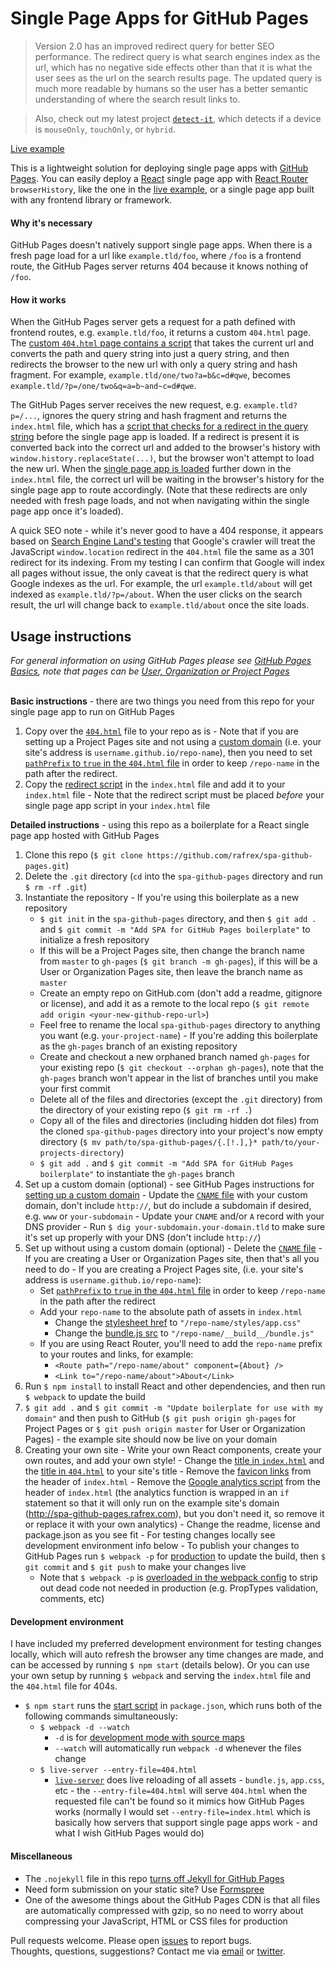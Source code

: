 # Single Page Apps for GitHub Pages

> Version 2.0 has an improved redirect query for better SEO performance. The redirect query is what search engines index as the url, which has no negative side effects other than that it is what the user sees as the url on the search results page. The updated query is much more readable by humans so the user has a better semantic understanding of where the search result links to.  

> Also, check out my latest project [`detect-it`](https://github.com/rafrex/detect-it), which detects if a device is `mouseOnly`, `touchOnly`, or `hybrid`.

[Live example][liveExample]  

This is a lightweight solution for deploying single page apps with [GitHub Pages][ghPagesOverview]. You can easily deploy a [React][react] single page app with [React Router][reactRouter] `browserHistory`, like the one in the [live example][liveExample], or a single page app built with any frontend library or framework.

#### Why it's necessary
GitHub Pages doesn't natively support single page apps. When there is a fresh page load for a url like `example.tld/foo`, where `/foo` is a frontend route, the GitHub Pages server returns 404 because it knows nothing of `/foo`.

#### How it works
When the GitHub Pages server gets a request for a path defined with frontend routes, e.g. `example.tld/foo`, it returns a custom `404.html` page. The [custom `404.html` page contains a script][404html] that takes the current url and converts the path and query string into just a query string, and then redirects the browser to the new url with only a query string and hash fragment. For example, `example.tld/one/two?a=b&c=d#qwe`, becomes `example.tld/?p=/one/two&q=a=b~and~c=d#qwe`.

The GitHub Pages server receives the new request, e.g. `example.tld?p=/...`, ignores the query string and hash fragment and returns the `index.html` file, which has a [script that checks for a redirect in the query string][indexHtmlScript] before the single page app is loaded. If a redirect is present it is converted back into the correct url and added to the browser's history with `window.history.replaceState(...)`, but the browser won't attempt to load the new url. When the [single page app is loaded][indexHtmlSPA] further down in the `index.html` file, the correct url will be waiting in the browser's history for the single page app to route accordingly. (Note that these redirects are only needed with fresh page loads, and not when navigating within the single page app once it's loaded).

A quick SEO note - while it's never good to have a 404 response, it appears based on [Search Engine Land's testing][seoLand] that Google's crawler will treat the JavaScript `window.location` redirect in the `404.html` file the same as a 301 redirect for its indexing. From my testing I can confirm that Google will index all pages without issue, the only caveat is that the redirect query is what Google indexes as the url. For example, the url `example.tld/about` will get indexed as `example.tld/?p=/about`. When the user clicks on the search result, the url will change back to `example.tld/about` once the site loads.


## Usage instructions
*For general information on using GitHub Pages please see [GitHub Pages Basics][ghPagesBasics], note that pages can be [User, Organization or Project Pages][ghPagesTypes]*  
&nbsp;

**Basic instructions** - there are two things you need from this repo for your single page app to run on GitHub Pages
  1. Copy over the [`404.html`][404html] file to your repo as is
    - Note that if you are setting up a Project Pages site and not using a [custom domain][customDomain] (i.e. your site's address is `username.github.io/repo-name`), then you need to set [`pathPrefix` to `true` in the `404.html` file][pathPrefix] in order to keep `/repo-name` in the path after the redirect.
  2. Copy the [redirect script][indexHtmlScript] in the `index.html` file and add it to your `index.html` file
    - Note that the redirect script must be placed *before* your single page app script in your `index.html` file
&nbsp;

**Detailed instructions** - using this repo as a boilerplate for a React single page app hosted with GitHub Pages  
  1. Clone this repo (`$ git clone https://github.com/rafrex/spa-github-pages.git`)
  2. Delete the `.git` directory (`cd` into the `spa-github-pages` directory and run `$ rm -rf .git`)
  3. Instantiate the repository
    - If you're using this boilerplate as a new repository
      - `$ git init` in the `spa-github-pages` directory, and then `$ git add .` and `$ git commit -m "Add SPA for GitHub Pages boilerplate"` to initialize a fresh repository
      - If this will be a Project Pages site, then change the branch name from `master` to `gh-pages` (`$ git branch -m gh-pages`), if this will be a User or Organization Pages site, then leave the branch name as `master`
      - Create an empty repo on GitHub.com (don't add a readme, gitignore or license), and add it as a remote to the local repo (`$ git remote add origin <your-new-github-repo-url>`)
      - Feel free to rename the local `spa-github-pages` directory to anything you want (e.g. `your-project-name`)
    - If you're adding this boilerplate as the `gh-pages` branch of an existing repository
      - Create and checkout a new orphaned branch named `gh-pages` for your existing repo (`$ git checkout --orphan gh-pages`), note that the `gh-pages` branch won't appear in the list of branches until you make your first commit
      - Delete all of the files and directories (except the `.git` directory) from the directory of your existing repo (`$ git rm -rf .`)
      - Copy all of the files and directories (including hidden dot files) from the cloned `spa-github-pages` directory into your project's now empty directory (`$ mv path/to/spa-github-pages/{.[!.],}* path/to/your-projects-directory`)
      - `$ git add .` and `$ git commit -m "Add SPA for GitHub Pages boilerplate"` to instantiate the `gh-pages` branch
  4. Set up a custom domain (optional) - see GitHub Pages instructions for [setting up a custom domain][customDomain]
    - Update the [`CNAME` file][cnameFile] with your custom domain, don't include `http://`, but do include a subdomain if desired, e.g. `www` or `your-subdomain`
    - Update your `CNAME` and/or `A` record with your DNS provider
    - Run `$ dig your-subdomain.your-domain.tld` to make sure it's set up properly with your DNS (don't include `http://`)
  5. Set up without using a custom domain (optional)
    - Delete the [`CNAME` file][cnameFile]
    - If you are creating a User or Organization Pages site, then that's all you need to do
    - If you are creating a Project Pages site, (i.e. your site's address is `username.github.io/repo-name`):
      - Set [`pathPrefix` to `true` in the `404.html` file][pathPrefix] in order to keep `/repo-name` in the path after the redirect
      - Add your `repo-name` to the absolute path of assets in `index.html`
        - Change the [stylesheet href][styleHref] to `"/repo-name/styles/app.css"`
        - Change the [bundle.js src][indexHtmlSPA] to `"/repo-name/__build__/bundle.js"`
      - If you are using React Router, you'll need to add the `repo-name` prefix to your routes and links, for example:
        - `<Route path="/repo-name/about" component={About} />`
        - `<Link to="/repo-name/about">About</Link>`
  6. Run `$ npm install` to install React and other dependencies, and then run `$ webpack` to update the build
  7. `$ git add .` and `$ git commit -m "Update boilerplate for use with my domain"` and then push to GitHub (`$ git push origin gh-pages` for Project Pages or `$ git push origin master` for User or Organization Pages) - the example site should now be live on your domain
  8. Creating your own site
    - Write your own React components, create your own routes, and add your own style!
    - Change the [title in `index.html`][indexHtmlTitle] and the [title in `404.html`][404htmlTitle] to your site's title
    - Remove the [favicon links][favicon] from the header of `index.html`
    - Remove the [Google analytics script][googleAnalytics] from the header of `index.html` (the analytics function is wrapped in an `if` statement so that it will only run on the example site's domain (http://spa-github-pages.rafrex.com), but you don't need it, so remove it or replace it with your own analytics)
    - Change the readme, license and package.json as you see fit
    - For testing changes locally see development environment info below
    - To publish your changes to GitHub Pages run `$ webpack -p` for [production][webpackProduction] to update the build, then `$ git commit` and `$ git push` to make your changes live
      - Note that `$ webpack -p` is [overloaded in the webpack config][webpackConfigOverload] to strip out dead code not needed in production (e.g. PropTypes validation, comments, etc)

#### Development environment
I have included my preferred development environment for testing changes locally, which will auto refresh the browser any time changes are made, and can be accessed by running `$ npm start` (details below). Or you can use your own setup by running `$ webpack` and serving the `index.html` file and the `404.html` file for 404s.
- `$ npm start` runs the [start script][startScript] in `package.json`, which runs both of the following commands simultaneously:
    - `$ webpack -d --watch`
      - `-d` is for [development mode with source maps][webpackDevelopment]
      - `--watch` will automatically run `webpack -d` whenever the files change
    - `$ live-server --entry-file=404.html`
      - [`live-server`][liveServer] does live reloading of all assets - `bundle.js`, `app.css`, etc - the `--entry-file=404.html` will serve `404.html` when the requested file can't be found so it mimics how GitHub Pages works (normally I would set `--entry-file=index.html` which is basically how servers that support single page apps work - and what I wish GitHub Pages would do)

#### Miscellaneous
- The `.nojekyll` file in this repo [turns off Jekyll for GitHub Pages][nojekyll]
- Need form submission on your static site? Use [Formspree][formspree]
- One of the awesome things about the GitHub Pages CDN is that all files are automatically compressed with gzip, so no need to worry about compressing your JavaScript, HTML or CSS files for production


Pull requests welcome. Please open [issues][issues] to report bugs.  
Thoughts, questions, suggestions? Contact me via [email][email] or [twitter][twitter].

<!-- links to within repo -->
[404html]: https://github.com/rafrex/spa-github-pages/blob/gh-pages/404.html
[pathPrefix]: https://github.com/rafrex/spa-github-pages/blob/gh-pages/404.html#L27
[styleHref]: https://github.com/rafrex/spa-github-pages/blob/gh-pages/index.html#L35
[indexHtmlScript]: https://github.com/rafrex/spa-github-pages/blob/gh-pages/index.html#L37
[indexHtmlSPA]: https://github.com/rafrex/spa-github-pages/blob/gh-pages/index.html#L96
[cnameFile]: https://github.com/rafrex/spa-github-pages/blob/gh-pages/CNAME
[indexHtmlTitle]: https://github.com/rafrex/spa-github-pages/blob/gh-pages/index.html#L6
[404htmlTitle]: https://github.com/rafrex/spa-github-pages/blob/gh-pages/404.html#L5
[favicon]: https://github.com/rafrex/spa-github-pages/blob/gh-pages/index.html#L11
[googleAnalytics]: https://github.com/rafrex/spa-github-pages/blob/gh-pages/index.html#L73
[webpackConfigOverload]: https://github.com/rafrex/spa-github-pages/blob/gh-pages/webpack.config.babel.js#L19
[startScript]: https://github.com/rafrex/spa-github-pages/blob/gh-pages/package.json#L5
[liveServer]: https://github.com/tapio/live-server
[issues]: https://github.com/rafrex/spa-github-pages/issues

<!-- links to github docs -->
[ghPagesOverview]: https://pages.github.com/
[ghPagesBasics]: https://help.github.com/categories/github-pages-basics/
[ghPagesTypes]: https://help.github.com/articles/user-organization-and-project-pages/
[customDomain]: https://help.github.com/articles/quick-start-setting-up-a-custom-domain/
[nojekyll]: https://help.github.com/articles/files-that-start-with-an-underscore-are-missing/

<!-- other links -->
[liveExample]: http://spa-github-pages.rafrex.com
[react]: https://github.com/facebook/react
[reactRouter]: https://github.com/reactjs/react-router
[seoLand]: http://searchengineland.com/tested-googlebot-crawls-javascript-heres-learned-220157
[webpackProduction]: https://webpack.github.io/docs/cli.html#production-shortcut-p
[webpackDevelopment]: https://webpack.github.io/docs/cli.html#development-shortcut-d
[formspree]: http://formspree.io/
[email]: mailto:code@rafrex.com
[twitter]: https://twitter.com/rafrrex
